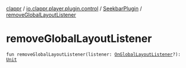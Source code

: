 [clappr](../../index.md) / [io.clappr.player.plugin.control](../index.md) / [SeekbarPlugin](index.md) / [removeGlobalLayoutListener](./remove-global-layout-listener.md)

# removeGlobalLayoutListener

`fun removeGlobalLayoutListener(listener: `[`OnGlobalLayoutListener`](https://developer.android.com/reference/android/view/ViewTreeObserver/OnGlobalLayoutListener.html)`?): `[`Unit`](https://kotlinlang.org/api/latest/jvm/stdlib/kotlin/-unit/index.html)